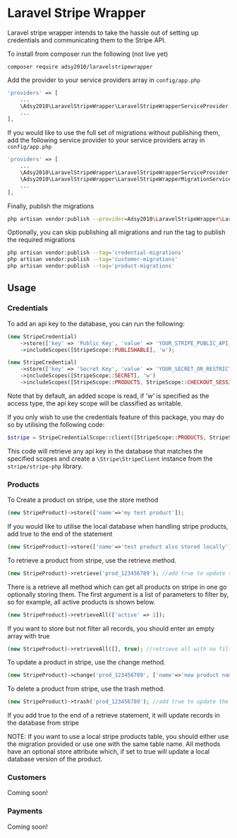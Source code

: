 # Laravel Stripe Wrapper

Laravel stripe wrapper intends to take the hassle out of setting up credentials and communicating them to the Stripe
API.

To install from composer run the following (not live yet)

    composer require adsy2010/laravelstripewrapper

Add the provider to your service providers array in `config/app.php`

```php
'providers' => [
    ...
    \Adsy2010\LaravelStripeWrapper\LaravelStripeWrapperServiceProvider::class,
    ...
],
```

If you would like to use the full set of migrations without publishing them, add the following service provider to your
service providers array in `config/app.php`

```php
'providers' => [
    ...
    \Adsy2010\LaravelStripeWrapper\LaravelStripeWrapperServiceProvider::class,
    \Adsy2010\LaravelStripeWrapper\LaravelStripeWrapperMigrationServiceProvider::class,
    ...
],
```

Finally, publish the migrations

```bash
php artisan vendor:publish --provider=Adsy2010\LaravelStripeWrapper\LaravelStripeWrapperServiceProvider
```

Optionally, you can skip publishing all migrations and run the tag to publish the required migrations

```bash
php artisan vendor:publish --tag='credential-migrations'
php artisan vendor:publish --tag='customer-migrations'
php artisan vendor:publish --tag='product-migrations'
```

## Usage

### Credentials

To add an api key to the database, you can run the following:

```php
(new StripeCredential)
    ->store(['key' => 'Public Key', 'value' => 'YOUR_STRIPE_PUBLIC_API_KEY_HERE'])
    ->includeScopes([StripeScope::PUBLISHABLE], 'w');

(new StripeCredential)
    ->store(['key' => 'Secret Key', 'value' => 'YOUR_SECRET_OR_RESTRICTED API_KEY'])
    ->includeScopes([StripeScope::SECRET], 'w')
    ->includeScopes([StripeScope::PRODUCTS, StripeScope::CHECKOUT_SESSIONS]);
```

Note that by default, an added scope is read, if 'w' is specified as the access type, the api key scope will be
classified as writable.

If you only wish to use the credentials feature of this package, you may do so by utilising the following code:

```php
$stripe = StripeCredentialScope::client([StripeScope::PRODUCTS, StripeScope::SECRET], 'w');
```

This code will retrieve any api key in the database that matches the specified scopes and create
a `\Stripe\StripeClient` instance from the `stripe/stripe-php` library.

### Products

To Create a product on stripe, use the store method

```php
(new StripeProduct)->store(['name'=>'my test product']);
```

If you would like to utilise the local database when handling stripe products, add true to the end of the statement

```php
(new StripeProduct)->store(['name'=>'test product also stored locally'], true);
```

To retrieve a product from stripe, use the retrieve method.

```php
(new StripeProduct)->retrieve('prod_123456789'); //add true to update the local database
```

There is a retrieve all method which can get all products on stripe in one go optionally storing them.
The first argument is a list of parameters to filter by, so for example, all active products is shown below.

```php
(new StripeProduct)->retrieveAll(['active' => 1]);
```

If you want to store but not filter all records, you should enter an empty array with true
```php
(new StripeProduct)->retrieveAll([], true); //retrieve all with no filtering
```

To update a product in stripe, use the change method.

```php
(new StripeProduct)->change('prod_123456789', ['name'=>'new product name', ...]); //add true to update the local database
```

To delete a product from stripe, use the trash method.

```php
(new StripeProduct)->trash('prod_123456789'); //add true to update the local database
```

If you add true to the end of a retrieve statement, it will update records in the database from stripe

NOTE: If you want to use a local stripe products table, you should either use the migration provided or use one with the
same table name. All methods have an optional store attribute which, if set to true will update a local database version
of the product.

### Customers

Coming soon!

### Payments

Coming soon!
